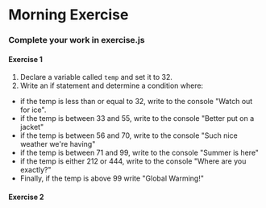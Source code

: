 # Morning Exercise

### Complete your work in exercise.js

#### Exercise 1
1. Declare a variable called `temp` and set it to 32.
1. Write an if statement and determine a condition where:
  - if the temp is less than or equal to 32, write to the console "Watch out for ice".
  - if the temp is between 33 and 55, write to the console "Better put on a jacket"
  - if the temp is between 56 and 70, write to the console "Such nice weather we're having"
  - if the temp is between 71 and 99, write to the console "Summer is here"
  - if the temp is either 212 or 444, write to the console "Where are you exactly?"
  - Finally, if the temp is above 99 write "Global Warming!"

#### Exercise 2

